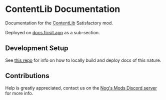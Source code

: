 # ContentLib Documentation

Documentation for the [ContentLib](https://ficsit.app/mod/ContentLib) Satisfactory mod.

Deployed on [docs.ficsit.app](https://docs.ficsit.app/contentlib/latest/index.html) as a sub-section.

## Development Setup

See [this repo](https://github.com/satisfactorymodding/Documentation) for info on how to locally build and deploy docs of this nature.

## Contributions

Help is greatly appreciated, contact us on the [Nog's Mods Discord server](https://discord.gg/kcRmFxn89d) for more info.
